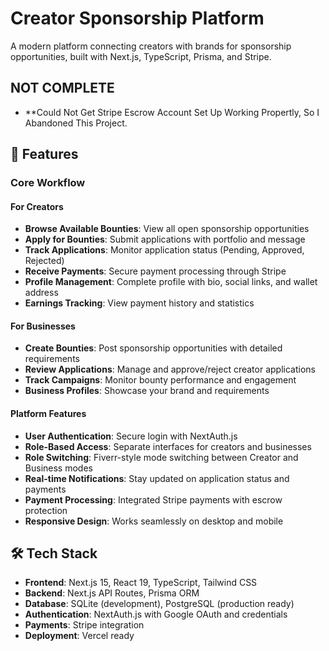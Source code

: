 # Creator Sponsorship Platform
A modern platform connecting creators with brands for sponsorship opportunities, built with Next.js, TypeScript, Prisma, and Stripe.


## NOT COMPLETE

 - **Could Not Get Stripe Escrow Account Set Up Working Propertly, So I Abandoned This Project. 


## 🚀 Features

### Core Workflow 

#### For Creators
- **Browse Available Bounties**: View all open sponsorship opportunities
- **Apply for Bounties**: Submit applications with portfolio and message
- **Track Applications**: Monitor application status (Pending, Approved, Rejected)
- **Receive Payments**: Secure payment processing through Stripe
- **Profile Management**: Complete profile with bio, social links, and wallet address
- **Earnings Tracking**: View payment history and statistics

#### For Businesses
- **Create Bounties**: Post sponsorship opportunities with detailed requirements
- **Review Applications**: Manage and approve/reject creator applications
- **Track Campaigns**: Monitor bounty performance and engagement
- **Business Profiles**: Showcase your brand and requirements

#### Platform Features
- **User Authentication**: Secure login with NextAuth.js
- **Role-Based Access**: Separate interfaces for creators and businesses
- **Role Switching**: Fiverr-style mode switching between Creator and Business modes
- **Real-time Notifications**: Stay updated on application status and payments
- **Payment Processing**: Integrated Stripe payments with escrow protection
- **Responsive Design**: Works seamlessly on desktop and mobile

## 🛠 Tech Stack

- **Frontend**: Next.js 15, React 19, TypeScript, Tailwind CSS
- **Backend**: Next.js API Routes, Prisma ORM
- **Database**: SQLite (development), PostgreSQL (production ready)
- **Authentication**: NextAuth.js with Google OAuth and credentials
- **Payments**: Stripe integration
- **Deployment**: Vercel ready

